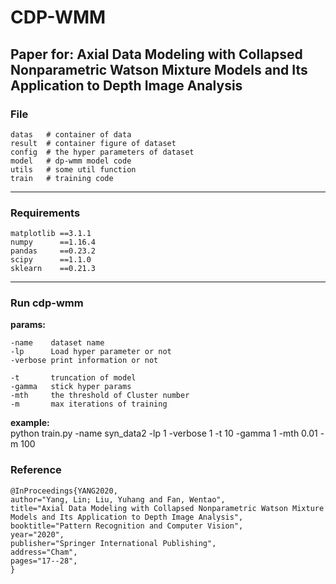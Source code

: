 # CDP-WMM
Paper for: Axial Data Modeling with Collapsed Nonparametric Watson Mixture Models and Its Application to Depth Image Analysis
---

### File
    datas   # container of data  
    result  # container figure of dataset  
    config  # the hyper parameters of dataset  
    model   # dp-wmm model code  
    utils   # some util function  
    train   # training code  

---
### Requirements
    matplotlib ==3.1.1  
    numpy      ==1.16.4  
    pandas     ==0.23.2  
    scipy      ==1.1.0  
    sklearn    ==0.21.3  

---
### Run cdp-wmm
__params:__  

    -name    dataset name  
    -lp      Load hyper parameter or not  
    -verbose print information or not  

    -t       truncation of model  
    -gamma   stick hyper params
    -mth     the threshold of Cluster number  
    -m       max iterations of training  

__example:__  
python train.py -name syn_data2 -lp 1 -verbose 1 -t 10 -gamma 1 -mth 0.01 -m 100

### Reference

    @InProceedings{YANG2020,
    author="Yang, Lin; Liu, Yuhang and Fan, Wentao",
    title="Axial Data Modeling with Collapsed Nonparametric Watson Mixture Models and Its Application to Depth Image Analysis",
    booktitle="Pattern Recognition and Computer Vision",
    year="2020",
    publisher="Springer International Publishing",
    address="Cham",
    pages="17--28",
    }
